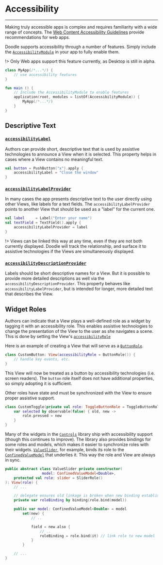 # Accessibility
---------------

Making truly accessible apps is complex and requires familiarity with a wide range of concepts. The
[Web Content Accessibility Guidelines](https://www.w3.org/WAI/intro/wcag) provide recommendations for web apps.

Doodle supports accessibility through a number of features. Simply include the
[`AccessibilityModule`](https://github.com/nacular/doodle/blob/master/Browser/src/jsMain/kotlin/io/nacular/doodle/application/Modules.kt#L104)
in your app to fully enable them.

!> Only Web apps support this feature currently, as Desktop is still in alpha.

```kotlin
class MyApp(/*...*/) {
    // use accessibility features
}

fun main () {
    // Include the AccessibilityModule to enable features
    application(root, modules = listOf(AccessibilityModule)) {
        MyApp(/*...*/)
    }
}
```

## Descriptive Text

### [`accessibilityLabel`](https://github.com/nacular/doodle/blob/master/Core/src/commonMain/kotlin/io/nacular/doodle/core/View.kt#L89)

Authors can provide short, descriptive text that is used by assistive technologies to announce a View when it is selected. This property helps 
in cases where a View contains no meaningful text.

```kotlin
val button = PushButton("x").apply {
    accessibilityLabel = "Close the window"
}
```

### [`accessibilityLabelProvider`](https://github.com/nacular/doodle/blob/master/Core/src/commonMain/kotlin/io/nacular/doodle/core/View.kt#L97)

In many cases the app presents descriptive text to the user directly using other Views, like labels for a text fields. 
The `accessibilityLabelProvider` points to another View that should be used as a "label" for the current one.

```kotlin
val label     = Label("Enter your name")
val textField = TextField().apply {
    accessibilityLabelProvider = label
}
```

!> Views can be linked this way at any time, even if they are not both currently displayed. Doodle will track the relationship,
and surface it to assistive technologies if the Views are simultaneously displayed.

### [`accessibilityDescriptionProvider`](https://github.com/nacular/doodle/blob/master/Core/src/commonMain/kotlin/io/nacular/doodle/core/View.kt#L105)

Labels should be short descriptive names for a View. But it is possible to provide more detailed descriptions as well via the
`accessibilityDescriptionProvider`. This property behaves like `accessibilityLabelProvider`, but is intended for longer, more detailed
text that describes the View. 


## Widget Roles

Authors can indicate that a View plays a well-defined role as a widget by tagging it with an accessibility role. This enables
assistive technologies to change the presentation of the View to the user as she navigates a scene. This is done by setting the View's 
[`accessibilityRole`](https://github.com/nacular/doodle/blob/master/Core/src/commonMain/kotlin/io/nacular/doodle/core/View.kt#L80)

Here is an example of creating a View that will serve as a [`ButtonRole`](https://github.com/nacular/doodle/blob/master/Core/src/commonMain/kotlin/io/nacular/doodle/accessibility/AccessibilityManager.kt#L59).

```kotlin
class CustomButton: View(accessibilityRole = ButtonRole()) {
    // handle key events, etc.
}
```

This View will now be treated as a button by accessibility technologies (i.e. screen readers). The `button` role itself does not have
additional properties, so simply adopting it is sufficient.

Other roles have state and must be synchronized with the View to ensure proper assistive support.

```kotlin
class CustomToggle(private val role: ToggleButtonRole = ToggleButtonRole()): View(accessibilityRole = role) {
    var selected by observable(false) { old, new ->
        role.pressed = new
    }
}
```

Many of the widgets in the [`Controls`](https://github.com/nacular/doodle/tree/master/Controls) library ship with accessibility 
support (though this continues to improve). The library also provides bindings for some roles and models, which makes it easier to synchronize
roles with their widgets. [`ValueSlider`](https://github.com/nacular/doodle/blob/master/Controls/src/commonMain/kotlin/io/nacular/doodle/controls/range/ValueSlider.kt#L13), 
for example, binds its role to the [`ConfinedValueModel`](https://github.com/nacular/doodle/blob/master/Controls/src/commonMain/kotlin/io/nacular/doodle/controls/ConfinedRangeModel.kt#L24)
that underlies it. This way the role and View are always in sync.

```kotlin
public abstract class ValueSlider private constructor(
                 model: ConfinedValueModel<Double>,
    protected val role: slider = SliderRole()
): View(role) {
    // ...

    // delegate ensures old linkage is broken when new binding established
    private var roleBinding by binding(role.bind(model))

    public var model: ConfinedValueModel<Double> = model
        set(new) {
            // ..

            field = new.also {
                // ..
                roleBinding = role.bind(it) // link role to new model
            }
        }

    // ...
}
``` 